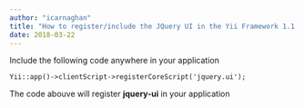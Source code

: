 ```yaml
---
author: "icarnaghan"
title: "How to register/include the JQuery UI in the Yii Framework 1.1.x"
date: 2018-03-22
---
```


Include the following code anywhere in your application

```
Yii::app()->clientScript->registerCoreScript('jquery.ui');
```

The code abouve will register **jquery-ui** in your application
